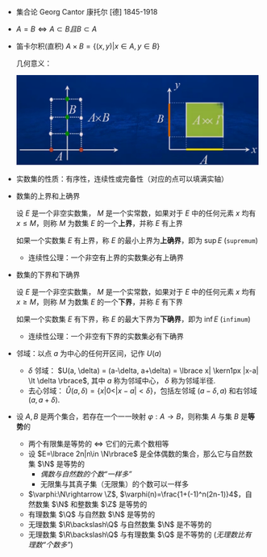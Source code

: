

- 集合论 Georg Cantor 康托尔 [德] 1845-1918
- $A = B \iff A \subset B 且 B \subset A$
- 笛卡尔积(直积) $A\times B = \lbrace (x,y)|x \in A, y \in B \rbrace$
  
  几何意义：

  ![img](./img/img1-0-cartesian-product.png)

- 实数集的性质：有序性，连续性或完备性（对应的点可以填满实轴）
- 数集的上界和上确界
  
  设 $E$ 是一个非空实数集， $M$ 是一个实常数，如果对于 $E$ 中的任何元素 $x$ 均有 $x \leqslant M$，则称 $M$ 为数集 $E$ 的一个**上界**，并称 $E$ 有上界

  如果一个实数集 $E$ 有上界，称 $E$ 的最小上界为**上确界**，即为 $\sup E$ (`supremum`)

  - 连续性公理：一个非空有上界的实数集必有上确界
  
- 数集的下界和下确界
  
  设 $E$ 是一个非空实数集， $M$ 是一个实常数，如果对于 $E$ 中的任何元素 $x$ 均有 $x \geqslant M$，则称 $M$ 为数集 $E$ 的一个**下界**，并称 $E$ 有下界

  如果一个实数集 $E$ 有下界，称 $E$ 的最大下界为**下确界**，即为 $\inf E$ (`infimum`)

  - 连续性公理：一个非空有下界的实数集必有下确界
- 邻域：以点 $a$ 为中心的任何开区间，记作 $U(a)$
  - $\delta$ 邻域： $U(a, \delta) = (a-\delta, a+\delta) = \lbrace x| \kern1px |x-a| \lt \delta \rbrace$, 其中 $a$ 称为邻域中心， $\delta$ 称为邻域半径.
  - 去心邻域： $\mathring{U}(a, \delta) = \lbrace x | 0 \lt |x-a| \lt \delta\rbrace$，包括左邻域 $(a-\delta, a)$ 和右邻域 $(a,a+\delta)$.
- 设 $A,B$ 是两个集合，若存在一个一一映射 $\varphi:A\rightarrow B$，则称集 $A$ 与集 $B$ 是**等势**的
  - 两个有限集是等势的 $\iff$ 它们的元素个数相等
  - 设 $E=\lbrace 2n|n\in \N\rbrace$ 是全体偶数的集合，那么它与自然数集 $\N$ 是等势的
    - *偶数与自然数的个数“一样多”*
    - 无限集与其真子集（无限集）的个数可以一样多
  - $\varphi:\N\rightarrow \Z$, $\varphi(n)=\frac{1+(-1)^n(2n-1)}4$，自然数集 $\N$ 和整数集 $\Z$ 是等势的
  - 有理数集 $\Q$ 与自然数 $\N$ 是等势的
  - 无理数集 $\R\backslash\Q$ 与自然数集 $\N$ 是不等势的
  - 无理数集 $\R\backslash\Q$ 与有理数集 $\Q$ 是不等势的 (*无理数比有理数“个数多”*)